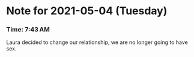 # Note for 2021-05-04 (Tuesday)
### Time: 7:43 AM

Laura decided to change our relationship, we are no longer going to have sex.
